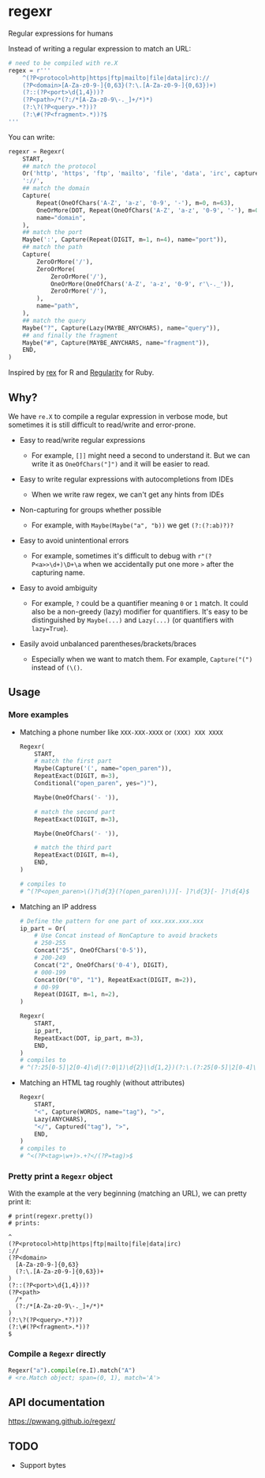 # regexr

Regular expressions for humans

Instead of writing a regular expression to match an URL:

```python
# need to be compiled with re.X
regex = r'''
    ^(?P<protocol>http|https|ftp|mailto|file|data|irc)://
    (?P<domain>[A-Za-z0-9-]{0,63}(?:\.[A-Za-z0-9-]{0,63})+)
    (?::(?P<port>\d{1,4}))?
    (?P<path>/*(?:/*[A-Za-z0-9\-._]+/*)*)
    (?:\?(?P<query>.*?))?
    (?:\#(?P<fragment>.*))?$
'''
```

You can write:

```python
regexr = Regexr(
    START,
    ## match the protocol
    Or('http', 'https', 'ftp', 'mailto', 'file', 'data', 'irc', capture="protocol"),
    '://',
    ## match the domain
    Capture(
        Repeat(OneOfChars('A-Z', 'a-z', '0-9', '-'), m=0, n=63),
        OneOrMore(DOT, Repeat(OneOfChars('A-Z', 'a-z', '0-9', '-'), m=0, n=63)),
        name="domain",
    ),
    ## match the port
    Maybe(':', Capture(Repeat(DIGIT, m=1, n=4), name="port")),
    ## match the path
    Capture(
        ZeroOrMore('/'),
        ZeroOrMore(
            ZeroOrMore('/'),
            OneOrMore(OneOfChars('A-Z', 'a-z', '0-9', r'\-._')),
            ZeroOrMore('/'),
        ),
        name="path",
    ),
    ## match the query
    Maybe("?", Capture(Lazy(MAYBE_ANYCHARS), name="query")),
    ## and finally the fragment
    Maybe("#", Capture(MAYBE_ANYCHARS, name="fragment")),
    END,
)
```

Inspired by [rex](https://github.com/r-lib/rex) for R and [Regularity](https://github.com/andrewberls/regularity) for Ruby.

## Why?

We have `re.X` to compile a regular expression in verbose mode, but sometimes it is still difficult to read/write and error-prone.

- Easy to read/write regular expressions

  - For example, `[]]` might need a second to understand it. But we can write it as `OneOfChars("]")` and it will be easier to read.

- Easy to write regular expressions with autocompletions from IDEs

  - When we write raw regex, we can't get any hints from IDEs

- Non-capturing for groups whether possible

  - For example, with `Maybe(Maybe("a", "b))` we get `(?:(?:ab)?)?`

- Easy to avoid unintentional errors

  - For example, sometimes it's difficult to debug with `r"(?P<a>>\d+)\D+\a` when we accidentally put one more `>` after the capturing name.

- Easy to avoid ambiguity

  - For example, `?` could be a quantifier meaning `0` or `1` match. It could also be a non-greedy (lazy) modifier for quantifiers. It's easy to be distinguished by `Maybe(...)` and `Lazy(...)` (or quantifiers with `lazy=True`).

- Easily avoid unbalanced parentheses/brackets/braces

  - Especially when we want to match them. For example, `Capture("(")` instead of `(\()`.

## Usage
### More examples

- Matching a phone number like `XXX-XXX-XXXX` or `(XXX) XXX XXXX`

    ```python
    Regexr(
        START,
        # match the first part
        Maybe(Capture('(', name="open_paren")),
        RepeatExact(DIGIT, m=3),
        Conditional("open_paren", yes=")"),

        Maybe(OneOfChars('- ')),

        # match the second part
        RepeatExact(DIGIT, m=3),

        Maybe(OneOfChars('- ')),

        # match the third part
        RepeatExact(DIGIT, m=4),
        END,
    )

    # compiles to
    # ^(?P<open_paren>\()?\d{3}(?(open_paren)\))[- ]?\d{3}[- ]?\d{4}$
    ```

- Matching an IP address

    ```python
    # Define the pattern for one part of xxx.xxx.xxx.xxx
    ip_part = Or(
        # Use Concat instead of NonCapture to avoid brackets
        # 250-255
        Concat("25", OneOfChars('0-5')),
        # 200-249
        Concat("2", OneOfChars('0-4'), DIGIT),
        # 000-199
        Concat(Or("0", "1"), RepeatExact(DIGIT, m=2)),
        # 00-99
        Repeat(DIGIT, m=1, n=2),
    )

    Regexr(
        START,
        ip_part,
        RepeatExact(DOT, ip_part, m=3),
        END,
    )
    # compiles to
    # ^(?:25[0-5]|2[0-4]\d|(?:0|1)\d{2}|\d{1,2})(?:\.(?:25[0-5]|2[0-4]\d|(?:0|1)\d{2}|\d{1,2})){3}$
    ```

- Matching an HTML tag roughly (without attributes)

    ```python
    Regexr(
        START,
        "<", Capture(WORDS, name="tag"), ">",
        Lazy(ANYCHARS),
        "</", Captured("tag"), ">",
        END,
    )
    # compiles to
    # ^<(?P<tag>\w+)>.+?</(?P=tag)>$
    ```

### Pretty print a `Regexr` object

With the example at the very beginning (matching an URL), we can pretty print it:

```
# print(regexr.pretty())
# prints:

^
(?P<protocol>http|https|ftp|mailto|file|data|irc)
://
(?P<domain>
  [A-Za-z0-9-]{0,63}
  (?:\.[A-Za-z0-9-]{0,63})+
)
(?::(?P<port>\d{1,4}))?
(?P<path>
  /*
  (?:/*[A-Za-z0-9\-._]+/*)*
)
(?:\?(?P<query>.*?))?
(?:\#(?P<fragment>.*))?
$
```

### Compile a `Regexr` directly

```python
Regexr("a").compile(re.I).match("A")
# <re.Match object; span=(0, 1), match='A'>
```

## API documentation

<https://pwwang.github.io/regexr/>

## TODO

- Support bytes
